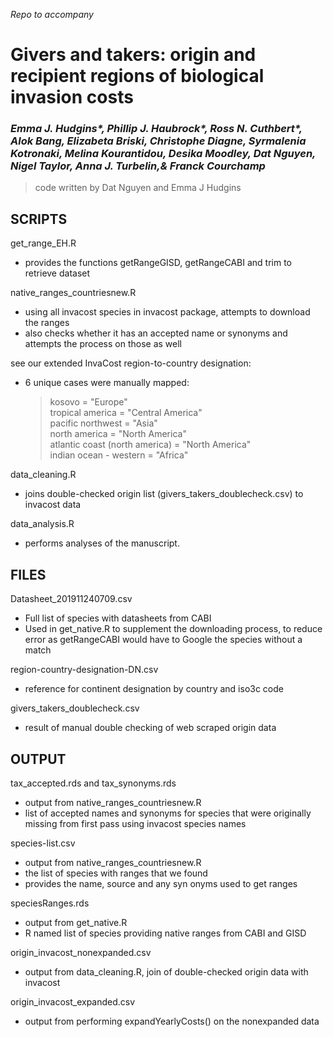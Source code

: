 _Repo to accompany_
# Givers and takers: origin and recipient regions of biological invasion costs

###  _Emma J. Hudgins\*, Phillip J. Haubrock\*, Ross N. Cuthbert\*, Alok Bang, Elizabeta Briski,  Christophe Diagne, Syrmalenia Kotronaki, Melina Kourantidou, Desika Moodley, Dat Nguyen, Nigel Taylor, Anna J. Turbelin,& Franck Courchamp_

> code written by Dat Nguyen and Emma J Hudgins

## SCRIPTS ##
get_range_EH.R
  - provides the functions getRangeGISD, getRangeCABI and trim to retrieve dataset

native_ranges_countriesnew.R
  - using all invacost species in invacost package, attempts to download the ranges 
  - also checks whether it has an accepted name or synonyms and attempts the process on those as well

see our extended InvaCost region-to-country designation:
  - 6 unique cases were manually mapped:
    > kosovo = "Europe"  
    > tropical america = "Central America"  
    > pacific northwest = "Asia"  
    > north america = "North America"  
    > atlantic coast (north america) = "North America"  
    > indian ocean - western = "Africa"  

data_cleaning.R
- joins double-checked origin list (givers_takers_doublecheck.csv) to invacost data

data_analysis.R
- performs analyses of the manuscript.

## FILES ##

Datasheet_201911240709.csv
  - Full list of species with datasheets from CABI
  - Used in get_native.R to supplement the downloading process, to reduce error as getRangeCABI would have to Google the species without a match

region-country-designation-DN.csv
- reference for continent designation by country and iso3c code

givers_takers_doublecheck.csv
- result of manual double checking of web scraped origin data

## OUTPUT ##
tax_accepted.rds and tax_synonyms.rds
  - output from native_ranges_countriesnew.R
  - list of accepted names and synonyms for species that were originally missing from first pass using invacost species names

species-list.csv
  - output from native_ranges_countriesnew.R
  - the list of species with ranges that we found
  - provides the name, source and any syn onyms used to get ranges

speciesRanges.rds
  - output from get_native.R
  - R named list of species providing native ranges from CABI and GISD

origin_invacost_nonexpanded.csv
- output from data_cleaning.R, join of double-checked origin data with invacost

origin_invacost_expanded.csv
- output from performing expandYearlyCosts() on the nonexpanded data
